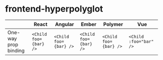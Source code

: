 # frontend-hyperpolyglot

|     | React | Angular | Ember | Polymer | Vue |
| --- | ----- | ------- | ----- | ------- | --- |
| One-way prop binding | `<Child foo={bar} />` | `<Child foo={bar} />` | `<Child foo={bar} />` | `<Child foo={bar} />` | `<Child :foo="bar" />` |
